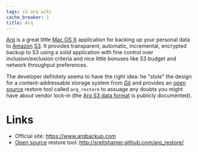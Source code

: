 ```yaml
---
tags: s3 arq wiki
cache_breaker: 1
title: Arq
---
```


[Arq](/wiki/Arq) is a great little [Mac OS X](/wiki/Mac_OS_X) application for backing up your personal data to [Amazon](/wiki/Amazon) [S3](/wiki/S3). It provides transparent, automatic, incremental, encrypted backup to S3 using a solid application with fine control over inclusion/exclusion criteria and nice little bonuses like S3 budget and network throughput preferences.

The developer definitely seems to have the right idea: he "stole" the design for a content-addressable storage system from [Git](/wiki/Git) and provides an [open source](/wiki/open_source) restore tool called `arq_restore` to assuage any doubts you might have about vendor lock-in (the [Arq S3 data format](/wiki/Arq_S3_data_format) is publicly documented).

# Links

-   Official site: <https://www.arqbackup.com>
-   [Open source](/wiki/Open_source) restore tool: <http://sreitshamer.github.com/arq_restore/>
